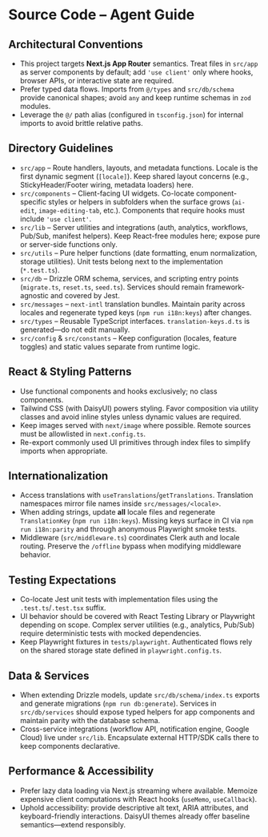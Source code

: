 # Source Code – Agent Guide

## Architectural Conventions
- This project targets **Next.js App Router** semantics. Treat files in `src/app` as server components by default; add `'use client'` only where hooks, browser APIs, or interactive state are required.
- Prefer typed data flows. Imports from `@/types` and `src/db/schema` provide canonical shapes; avoid `any` and keep runtime schemas in `zod` modules.
- Leverage the `@/` path alias (configured in `tsconfig.json`) for internal imports to avoid brittle relative paths.

## Directory Guidelines
- `src/app` – Route handlers, layouts, and metadata functions. Locale is the first dynamic segment (`[locale]`). Keep shared layout concerns (e.g., StickyHeader/Footer wiring, metadata loaders) here.
- `src/components` – Client-facing UI widgets. Co-locate component-specific styles or helpers in subfolders when the surface grows (`ai-edit`, `image-editing-tab`, etc.). Components that require hooks must include `'use client'`.
- `src/lib` – Server utilities and integrations (auth, analytics, workflows, Pub/Sub, manifest helpers). Keep React-free modules here; expose pure or server-side functions only.
- `src/utils` – Pure helper functions (date formatting, enum normalization, storage utilities). Unit tests belong next to the implementation (`*.test.ts`).
- `src/db` – Drizzle ORM schema, services, and scripting entry points (`migrate.ts`, `reset.ts`, `seed.ts`). Services should remain framework-agnostic and covered by Jest.
- `src/messages` – `next-intl` translation bundles. Maintain parity across locales and regenerate typed keys (`npm run i18n:keys`) after changes.
- `src/types` – Reusable TypeScript interfaces. `translation-keys.d.ts` is generated—do not edit manually.
- `src/config` & `src/constants` – Keep configuration (locales, feature toggles) and static values separate from runtime logic.

## React & Styling Patterns
- Use functional components and hooks exclusively; no class components.
- Tailwind CSS (with DaisyUI) powers styling. Favor composition via utility classes and avoid inline styles unless dynamic values are required.
- Keep images served with `next/image` where possible. Remote sources must be allowlisted in `next.config.ts`.
- Re-export commonly used UI primitives through index files to simplify imports when appropriate.

## Internationalization
- Access translations with `useTranslations`/`getTranslations`. Translation namespaces mirror file names inside `src/messages/<locale>`.
- When adding strings, update **all** locale files and regenerate `TranslationKey` (`npm run i18n:keys`). Missing keys surface in CI via `npm run i18n:parity` and through anonymous Playwright smoke tests.
- Middleware (`src/middleware.ts`) coordinates Clerk auth and locale routing. Preserve the `/offline` bypass when modifying middleware behavior.

## Testing Expectations
- Co-locate Jest unit tests with implementation files using the `.test.ts`/`.test.tsx` suffix.
- UI behavior should be covered with React Testing Library or Playwright depending on scope. Complex server utilities (e.g., analytics, Pub/Sub) require deterministic tests with mocked dependencies.
- Keep Playwright fixtures in `tests/playwright`. Authenticated flows rely on the shared storage state defined in `playwright.config.ts`.

## Data & Services
- When extending Drizzle models, update `src/db/schema/index.ts` exports and generate migrations (`npm run db:generate`). Services in `src/db/services` should expose typed helpers for app components and maintain parity with the database schema.
- Cross-service integrations (workflow API, notification engine, Google Cloud) live under `src/lib`. Encapsulate external HTTP/SDK calls there to keep components declarative.

## Performance & Accessibility
- Prefer lazy data loading via Next.js streaming where available. Memoize expensive client computations with React hooks (`useMemo`, `useCallback`).
- Uphold accessibility: provide descriptive alt text, ARIA attributes, and keyboard-friendly interactions. DaisyUI themes already offer baseline semantics—extend responsibly.
